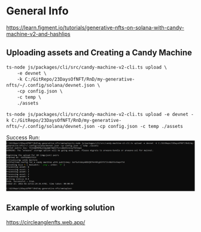 # General Info

https://learn.figment.io/tutorials/generative-nfts-on-solana-with-candy-machine-v2-and-hashlips



## Uploading assets and Creating a Candy Machine

```
ts-node js/packages/cli/src/candy-machine-v2-cli.ts upload \
    -e devnet \
    -k C:/GitRepo/23DaysOfNFT/RnD/my-generative-nfts/~/.config/solana/devnet.json \
    -cp config.json \
    -c temp \
    ./assets
```

```
ts-node js/packages/cli/src/candy-machine-v2-cli.ts upload -e devnet -k C:/GitRepo/23DaysOfNFT/RnD/my-generative-nfts/~/.config/solana/devnet.json -cp config.json -c temp ./assets
```



Success Run:
![image-20220223002531564](img/readme/image-20220223002531564.png)





## Example of working solution

https://circleanglenfts.web.app/